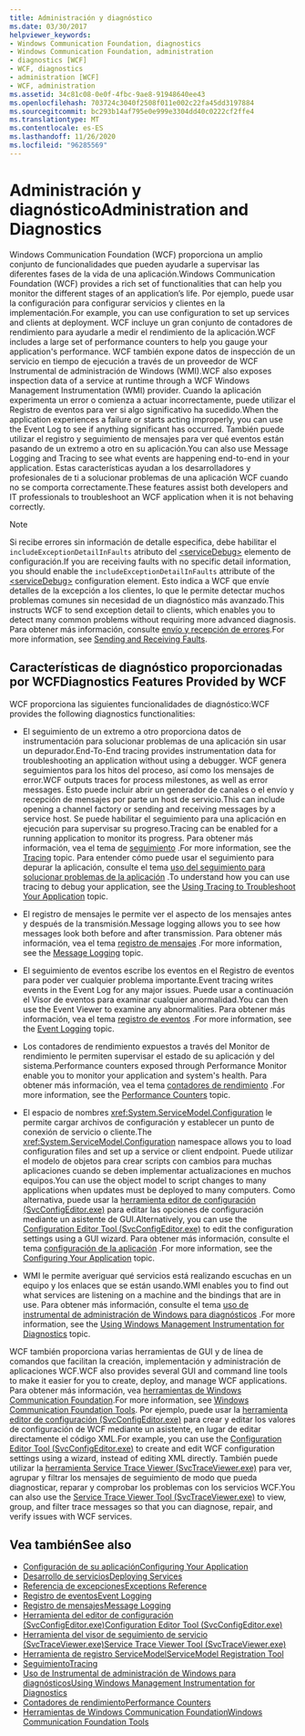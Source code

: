 ```yaml
---
title: Administración y diagnóstico
ms.date: 03/30/2017
helpviewer_keywords:
- Windows Communication Foundation, diagnostics
- Windows Communication Foundation, administration
- diagnostics [WCF]
- WCF, diagnostics
- administration [WCF]
- WCF, administration
ms.assetid: 34c81c08-0e0f-4fbc-9ae8-91948640ee43
ms.openlocfilehash: 703724c3040f2508f011e002c22fa45dd3197884
ms.sourcegitcommit: bc293b14af795e0e999e3304dd40c0222cf2ffe4
ms.translationtype: MT
ms.contentlocale: es-ES
ms.lasthandoff: 11/26/2020
ms.locfileid: "96285569"
---
```

# <a name="administration-and-diagnostics"></a><span data-ttu-id="a9435-102">Administración y diagnóstico</span><span class="sxs-lookup"><span data-stu-id="a9435-102">Administration and Diagnostics</span></span>

<span data-ttu-id="a9435-103">Windows Communication Foundation (WCF) proporciona un amplio conjunto de funcionalidades que pueden ayudarle a supervisar las diferentes fases de la vida de una aplicación.</span><span class="sxs-lookup"><span data-stu-id="a9435-103">Windows Communication Foundation (WCF) provides a rich set of functionalities that can help you monitor the different stages of an application’s life.</span></span> <span data-ttu-id="a9435-104">Por ejemplo, puede usar la configuración para configurar servicios y clientes en la implementación.</span><span class="sxs-lookup"><span data-stu-id="a9435-104">For example, you can use configuration to set up services and clients at deployment.</span></span> <span data-ttu-id="a9435-105">WCF incluye un gran conjunto de contadores de rendimiento para ayudarle a medir el rendimiento de la aplicación.</span><span class="sxs-lookup"><span data-stu-id="a9435-105">WCF includes a large set of performance counters to help you gauge your application's performance.</span></span> <span data-ttu-id="a9435-106">WCF también expone datos de inspección de un servicio en tiempo de ejecución a través de un proveedor de WCF Instrumental de administración de Windows (WMI).</span><span class="sxs-lookup"><span data-stu-id="a9435-106">WCF also exposes inspection data of a service at runtime through a WCF Windows Management Instrumentation (WMI) provider.</span></span> <span data-ttu-id="a9435-107">Cuando la aplicación experimenta un error o comienza a actuar incorrectamente, puede utilizar el Registro de eventos para ver si algo significativo ha sucedido.</span><span class="sxs-lookup"><span data-stu-id="a9435-107">When the application experiences a failure or starts acting improperly, you can use the Event Log to see if anything significant has occurred.</span></span> <span data-ttu-id="a9435-108">También puede utilizar el registro y seguimiento de mensajes para ver qué eventos están pasando de un extremo a otro en su aplicación.</span><span class="sxs-lookup"><span data-stu-id="a9435-108">You can also use Message Logging and Tracing to see what events are happening end-to-end in your application.</span></span> <span data-ttu-id="a9435-109">Estas características ayudan a los desarrolladores y profesionales de ti a solucionar problemas de una aplicación WCF cuando no se comporta correctamente.</span><span class="sxs-lookup"><span data-stu-id="a9435-109">These features assist both developers and IT professionals to troubleshoot an WCF application when it is not behaving correctly.</span></span>  
  
> [!NOTE]
> <span data-ttu-id="a9435-110">Si recibe errores sin información de detalle específica, debe habilitar el `includeExceptionDetailInFaults` atributo del [\<serviceDebug>](../../configure-apps/file-schema/wcf/servicedebug.md) elemento de configuración.</span><span class="sxs-lookup"><span data-stu-id="a9435-110">If you are receiving faults with no specific detail information, you should enable the `includeExceptionDetailInFaults` attribute of the [\<serviceDebug>](../../configure-apps/file-schema/wcf/servicedebug.md) configuration element.</span></span> <span data-ttu-id="a9435-111">Esto indica a WCF que envíe detalles de la excepción a los clientes, lo que le permite detectar muchos problemas comunes sin necesidad de un diagnóstico más avanzado.</span><span class="sxs-lookup"><span data-stu-id="a9435-111">This instructs WCF to send exception detail to clients, which enables you to detect many common problems without requiring more advanced diagnosis.</span></span> <span data-ttu-id="a9435-112">Para obtener más información, consulte [envío y recepción de errores](../sending-and-receiving-faults.md).</span><span class="sxs-lookup"><span data-stu-id="a9435-112">For more information, see [Sending and Receiving Faults](../sending-and-receiving-faults.md).</span></span>  
  
## <a name="diagnostics-features-provided-by-wcf"></a><span data-ttu-id="a9435-113">Características de diagnóstico proporcionadas por WCF</span><span class="sxs-lookup"><span data-stu-id="a9435-113">Diagnostics Features Provided by WCF</span></span>  

 <span data-ttu-id="a9435-114">WCF proporciona las siguientes funcionalidades de diagnóstico:</span><span class="sxs-lookup"><span data-stu-id="a9435-114">WCF provides the following diagnostics functionalities:</span></span>  
  
- <span data-ttu-id="a9435-115">El seguimiento de un extremo a otro proporciona datos de instrumentación para solucionar problemas de una aplicación sin usar un depurador.</span><span class="sxs-lookup"><span data-stu-id="a9435-115">End-To-End tracing provides instrumentation data for troubleshooting an application without using a debugger.</span></span> <span data-ttu-id="a9435-116">WCF genera seguimientos para los hitos del proceso, así como los mensajes de error.</span><span class="sxs-lookup"><span data-stu-id="a9435-116">WCF outputs traces for process milestones, as well as error messages.</span></span> <span data-ttu-id="a9435-117">Esto puede incluir abrir un generador de canales o el envío y recepción de mensajes por parte un host de servicio.</span><span class="sxs-lookup"><span data-stu-id="a9435-117">This can include opening a channel factory or sending and receiving messages by a service host.</span></span> <span data-ttu-id="a9435-118">Se puede habilitar el seguimiento para una aplicación en ejecución para supervisar su progreso.</span><span class="sxs-lookup"><span data-stu-id="a9435-118">Tracing can be enabled for a running application to monitor its progress.</span></span> <span data-ttu-id="a9435-119">Para obtener más información, vea el tema de [seguimiento](./tracing/index.md) .</span><span class="sxs-lookup"><span data-stu-id="a9435-119">For more information, see the [Tracing](./tracing/index.md) topic.</span></span> <span data-ttu-id="a9435-120">Para entender cómo puede usar el seguimiento para depurar la aplicación, consulte el tema [uso del seguimiento para solucionar problemas de la aplicación](./tracing/using-tracing-to-troubleshoot-your-application.md) .</span><span class="sxs-lookup"><span data-stu-id="a9435-120">To understand how you can use tracing to debug your application, see the [Using Tracing to Troubleshoot Your Application](./tracing/using-tracing-to-troubleshoot-your-application.md) topic.</span></span>  
  
- <span data-ttu-id="a9435-121">El registro de mensajes le permite ver el aspecto de los mensajes antes y después de la transmisión.</span><span class="sxs-lookup"><span data-stu-id="a9435-121">Message logging allows you to see how messages look both before and after transmission.</span></span> <span data-ttu-id="a9435-122">Para obtener más información, vea el tema [registro de mensajes](message-logging.md) .</span><span class="sxs-lookup"><span data-stu-id="a9435-122">For more information, see the [Message Logging](message-logging.md) topic.</span></span>  
  
- <span data-ttu-id="a9435-123">El seguimiento de eventos escribe los eventos en el Registro de eventos para poder ver cualquier problema importante.</span><span class="sxs-lookup"><span data-stu-id="a9435-123">Event tracing writes events in the Event Log for any major issues.</span></span> <span data-ttu-id="a9435-124">Puede usar a continuación el Visor de eventos para examinar cualquier anormalidad.</span><span class="sxs-lookup"><span data-stu-id="a9435-124">You can then use the Event Viewer to examine any abnormalities.</span></span> <span data-ttu-id="a9435-125">Para obtener más información, vea el tema [registro de eventos](./event-logging/index.md) .</span><span class="sxs-lookup"><span data-stu-id="a9435-125">For more information, see the [Event Logging](./event-logging/index.md) topic.</span></span>  
  
- <span data-ttu-id="a9435-126">Los contadores de rendimiento expuestos a través del Monitor de rendimiento le permiten supervisar el estado de su aplicación y del sistema.</span><span class="sxs-lookup"><span data-stu-id="a9435-126">Performance counters exposed through Performance Monitor enable you to monitor your application and system's health.</span></span> <span data-ttu-id="a9435-127">Para obtener más información, vea el tema [contadores de rendimiento](./performance-counters/index.md) .</span><span class="sxs-lookup"><span data-stu-id="a9435-127">For more information, see the [Performance Counters](./performance-counters/index.md) topic.</span></span>  
  
- <span data-ttu-id="a9435-128">El espacio de nombres <xref:System.ServiceModel.Configuration> le permite cargar archivos de configuración y establecer un punto de conexión de servicio o cliente.</span><span class="sxs-lookup"><span data-stu-id="a9435-128">The <xref:System.ServiceModel.Configuration> namespace allows you to load configuration files and set up a service or client endpoint.</span></span> <span data-ttu-id="a9435-129">Puede utilizar el modelo de objetos para crear scripts con cambios para muchas aplicaciones cuando se deben implementar actualizaciones en muchos equipos.</span><span class="sxs-lookup"><span data-stu-id="a9435-129">You can use the object model to script changes to many applications when updates must be deployed to many computers.</span></span> <span data-ttu-id="a9435-130">Como alternativa, puede usar la [herramienta editor de configuración (SvcConfigEditor.exe)](../configuration-editor-tool-svcconfigeditor-exe.md) para editar las opciones de configuración mediante un asistente de GUI.</span><span class="sxs-lookup"><span data-stu-id="a9435-130">Alternatively, you can use the [Configuration Editor Tool (SvcConfigEditor.exe)](../configuration-editor-tool-svcconfigeditor-exe.md) to edit the configuration settings using a GUI wizard.</span></span> <span data-ttu-id="a9435-131">Para obtener más información, consulte el tema [configuración de la aplicación](configuring-your-application.md) .</span><span class="sxs-lookup"><span data-stu-id="a9435-131">For more information, see the [Configuring Your Application](configuring-your-application.md) topic.</span></span>  
  
- <span data-ttu-id="a9435-132">WMI le permite averiguar qué servicios está realizando escuchas en un equipo y los enlaces que se están usando.</span><span class="sxs-lookup"><span data-stu-id="a9435-132">WMI enables you to find out what services are listening on a machine and the bindings that are in use.</span></span> <span data-ttu-id="a9435-133">Para obtener más información, consulte el tema [uso de instrumental de administración de Windows para diagnósticos](./wmi/index.md) .</span><span class="sxs-lookup"><span data-stu-id="a9435-133">For more information, see the [Using Windows Management Instrumentation for Diagnostics](./wmi/index.md) topic.</span></span>  
  
 <span data-ttu-id="a9435-134">WCF también proporciona varias herramientas de GUI y de línea de comandos que facilitan la creación, implementación y administración de aplicaciones WCF.</span><span class="sxs-lookup"><span data-stu-id="a9435-134">WCF also provides several GUI and command line tools to make it easier for you to create, deploy, and manage WCF applications.</span></span> <span data-ttu-id="a9435-135">Para obtener más información, vea [herramientas de Windows Communication Foundation](../tools.md).</span><span class="sxs-lookup"><span data-stu-id="a9435-135">For more information, see [Windows Communication Foundation Tools](../tools.md).</span></span> <span data-ttu-id="a9435-136">Por ejemplo, puede usar la [herramienta editor de configuración (SvcConfigEditor.exe)](../configuration-editor-tool-svcconfigeditor-exe.md) para crear y editar los valores de configuración de WCF mediante un asistente, en lugar de editar directamente el código XML.</span><span class="sxs-lookup"><span data-stu-id="a9435-136">For example, you can use the [Configuration Editor Tool (SvcConfigEditor.exe)](../configuration-editor-tool-svcconfigeditor-exe.md) to create and edit WCF configuration settings using a wizard, instead of editing XML directly.</span></span> <span data-ttu-id="a9435-137">También puede utilizar la [herramienta Service Trace Viewer (SvcTraceViewer.exe)](../service-trace-viewer-tool-svctraceviewer-exe.md) para ver, agrupar y filtrar los mensajes de seguimiento de modo que pueda diagnosticar, reparar y comprobar los problemas con los servicios WCF.</span><span class="sxs-lookup"><span data-stu-id="a9435-137">You can also use the [Service Trace Viewer Tool (SvcTraceViewer.exe)](../service-trace-viewer-tool-svctraceviewer-exe.md) to view, group, and filter trace messages so that you can diagnose, repair, and verify issues with WCF services.</span></span>  
  
## <a name="see-also"></a><span data-ttu-id="a9435-138">Vea también</span><span class="sxs-lookup"><span data-stu-id="a9435-138">See also</span></span>

- [<span data-ttu-id="a9435-139">Configuración de su aplicación</span><span class="sxs-lookup"><span data-stu-id="a9435-139">Configuring Your Application</span></span>](configuring-your-application.md)
- [<span data-ttu-id="a9435-140">Desarrollo de servicios</span><span class="sxs-lookup"><span data-stu-id="a9435-140">Deploying Services</span></span>](deploying-services.md)
- [<span data-ttu-id="a9435-141">Referencia de excepciones</span><span class="sxs-lookup"><span data-stu-id="a9435-141">Exceptions Reference</span></span>](./exceptions-reference/index.md)
- [<span data-ttu-id="a9435-142">Registro de eventos</span><span class="sxs-lookup"><span data-stu-id="a9435-142">Event Logging</span></span>](./event-logging/index.md)
- [<span data-ttu-id="a9435-143">Registro de mensajes</span><span class="sxs-lookup"><span data-stu-id="a9435-143">Message Logging</span></span>](message-logging.md)
- [<span data-ttu-id="a9435-144">Herramienta del editor de configuración (SvcConfigEditor.exe)</span><span class="sxs-lookup"><span data-stu-id="a9435-144">Configuration Editor Tool (SvcConfigEditor.exe)</span></span>](../configuration-editor-tool-svcconfigeditor-exe.md)
- [<span data-ttu-id="a9435-145">Herramienta del visor de seguimiento de servicio (SvcTraceViewer.exe)</span><span class="sxs-lookup"><span data-stu-id="a9435-145">Service Trace Viewer Tool (SvcTraceViewer.exe)</span></span>](../service-trace-viewer-tool-svctraceviewer-exe.md)
- [<span data-ttu-id="a9435-146">Herramienta de registro ServiceModel</span><span class="sxs-lookup"><span data-stu-id="a9435-146">ServiceModel Registration Tool</span></span>](servicemodel-registration-tool.md)
- [<span data-ttu-id="a9435-147">Seguimiento</span><span class="sxs-lookup"><span data-stu-id="a9435-147">Tracing</span></span>](./tracing/index.md)
- [<span data-ttu-id="a9435-148">Uso de Instrumental de administración de Windows para diagnósticos</span><span class="sxs-lookup"><span data-stu-id="a9435-148">Using Windows Management Instrumentation for Diagnostics</span></span>](./wmi/index.md)
- [<span data-ttu-id="a9435-149">Contadores de rendimiento</span><span class="sxs-lookup"><span data-stu-id="a9435-149">Performance Counters</span></span>](./performance-counters/index.md)
- [<span data-ttu-id="a9435-150">Herramientas de Windows Communication Foundation</span><span class="sxs-lookup"><span data-stu-id="a9435-150">Windows Communication Foundation Tools</span></span>](../tools.md)
